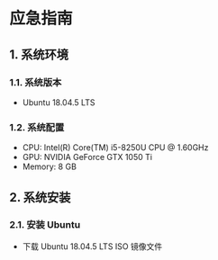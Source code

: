 # 应急指南

## 1. 系统环境

### 1.1. 系统版本

- Ubuntu 18.04.5 LTS

### 1.2. 系统配置

- CPU: Intel(R) Core(TM) i5-8250U CPU @ 1.60GHz
- GPU: NVIDIA GeForce GTX 1050 Ti
- Memory: 8 GB

## 2. 系统安装

### 2.1. 安装 Ubuntu

- 下载 Ubuntu 18.04.5 LTS ISO 镜像文件
